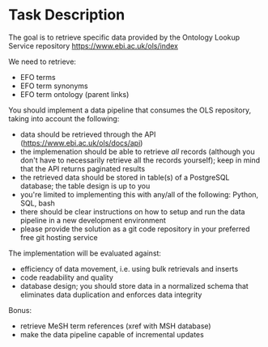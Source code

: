 # Task Description

The goal is to retrieve specific data provided by the Ontology Lookup Service repository https://www.ebi.ac.uk/ols/index

We need to retrieve:
* EFO terms
* EFO term synonyms
* EFO term ontology (parent links)

You should implement a data pipeline that consumes the OLS repository, taking into account the following:

* data should be retrieved through the API (https://www.ebi.ac.uk/ols/docs/api)
* the implemenation should be able to retrieve *all* records (although you don't have to necessarily retrieve all the records yourself); keep in mind that the API returns paginated results
* the retrieved data should be stored in table(s) of a PostgreSQL database; the table design is up to you
* you're limited to implementing this with any/all of the following: Python, SQL, bash
* there should be clear instructions on how to setup and run the data pipeline in a new development environment
* please provide the solution as a git code repository in your preferred free git hosting service

The implementation will be evaluated against:

* efficiency of data movement, i.e. using bulk retrievals and inserts
* code readability and quality
* database design; you should store data in a normalized schema that eliminates data duplication and enforces data integrity

Bonus:
* retrieve MeSH term references (xref with MSH database)
* make the data pipeline capable of incremental updates